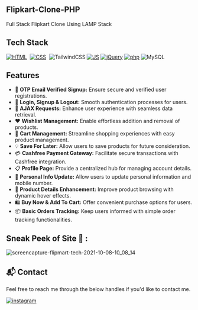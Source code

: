 ## Flipkart-Clone-PHP

Full Stack Flipkart Clone Using LAMP Stack

## Tech Stack
[![HTML](https://img.shields.io/badge/html5%20-%23E34F26.svg?&style=for-the-badge&logo=html5&logoColor=white)](https://github.com/diwanshu-lab/Flipkart-Clone-PHP/search?l=html)&nbsp;
[![CSS](https://img.shields.io/badge/css3%20-%231572B6.svg?&style=for-the-badge&logo=css3&logoColor=white)](https://github.com/diwanshu-labe/Flipkart-Clone-PHP/search?l=css)&nbsp;
<img alt="TailwindCSS" src="https://img.shields.io/badge/Tailwind_CSS-38B2AC?style=for-the-badge&logo=tailwind-css&logoColor=white"/>
[![JS](https://img.shields.io/badge/javascript%20-%23323330.svg?&style=for-the-badge&logo=javascript&logoColor=%23F7DF1E)](https://github.com/diwanshu-lab/Flipkart-Clone-PHP/search?l=javascript)
[![jQuery](https://img.shields.io/badge/jquery-%230769AD.svg?style=for-the-badge&logo=jquery&logoColor=white)](https://github.com/diwanshu-labe/Flipkart-Clone-PHP/search?l=javascript)
[![php](https://img.shields.io/badge/php-%23777BB4.svg?style=for-the-badge&logo=php&logoColor=white)](https://github.com/diwanshu-lab/Flipkart-Clone-PHP/search?l=php)
<img alt="MySQL" src="https://img.shields.io/badge/mysql-%2300f.svg?style=for-the-badge&logo=mysql&logoColor=white"/>

## Features

- 🚀 **OTP Email Verified Signup:** Ensure secure and verified user registrations.
- 🔐 **Login, Signup & Logout:** Smooth authentication processes for users.
- 🔄 **AJAX Requests:** Enhance user experience with seamless data retrieval.
- ❤️ **Wishlist Management:** Enable effortless addition and removal of products.
- 🛒 **Cart Management:** Streamline shopping experiences with easy product management.
- 💡 **Save For Later:** Allow users to save products for future consideration.
- 💳 **Cashfree Payment Gateway:** Facilitate secure transactions with Cashfree integration.
- 📋 **Profile Page:** Provide a centralized hub for managing account details.
- 📱 **Personal Info Update:** Allow users to update personal information and mobile number.
- 🎨 **Product Details Enhancement:** Improve product browsing with dynamic hover effects.
- 🛍️ **Buy Now & Add To Cart:** Offer convenient purchase options for users.
- 📦 **Basic Orders Tracking:** Keep users informed with simple order tracking functionalities.

## Sneak Peek of Site 🙈 :
<!-- ![home](https://user-images.githubusercontent.com/64949957/136549386-5d3cd8e9-7499-4fe4-8652-8840930febb6.PNG) -->
![screencapture-flipmart-tech-2021-10-08-10_08_14](https://user-images.githubusercontent.com/64949957/136549418-cb4f98cc-7620-4f82-9298-150bb32d64ed.png)

<h2>📬 Contact</h2>

Feel free to reach me through the below handles if you'd like to contact me.

[![instagram](https://img.shields.io/badge/Instagram-E4405F?style=for-the-badge&logo=instagram&logoColor=white)](https://www.instagram.com/connect_with_diwan)
